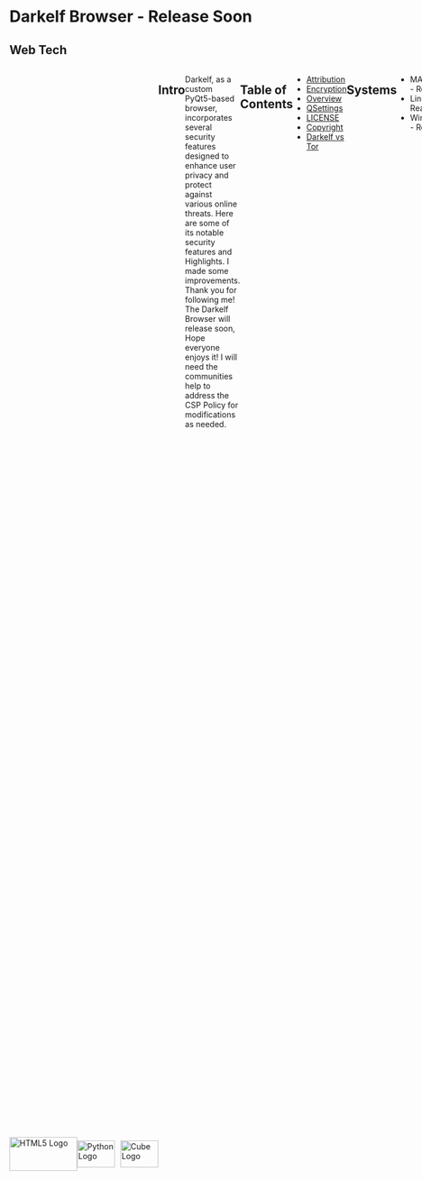 # Darkelf Browser - Release Soon


## Web Tech
<div style="display: flex;">

<div style="display:flex; align-items:center;">
    <img src="https://www.freepnglogos.com/uploads/html5-logo-png/html5-logo-devextreme-multi-purpose-controls-html-javascript-3.png" width="120" height="60" alt="HTML5 Logo">
    <img src="https://s3.dualstack.us-east-2.amazonaws.com/pythondotorg-assets/media/community/logos/python-logo-only.png" alt="Python Logo" style="width:67px; height:48px; margin-right:10px;">
    <img src="https://pypi.org/static/images/white-cube.2351a86c.svg" width="67" height="48" alt="Cube Logo">
</div>

## Intro

Darkelf, as a custom PyQt5-based browser, incorporates several security features designed to enhance user privacy and protect against various online threats. Here are some of its notable security features and Highlights. I made some improvements. Thank you for following me! The Darkelf Browser will release soon, Hope everyone enjoys it! I will need the communities help to address the CSP Policy for modifications as needed.

## Table of Contents
- [Attribution](Attribution.md)
- [Encryption](Encryption.md)
- [Overview](Overview.md)
- [QSettings](QSettings.md)
- [LICENSE](LICENSE)
- [Copyright](Copyright.md)
- [Darkelf vs Tor](DarkelfvTor.md)

## Systems
- MAC OS - Ready
- Linux - Ready
- Windows - Ready

## Security Features

- Sandboxing:
Darkelf Browser implements sandboxing technology to provide an additional layer of security:
- Isolated Environment: Each browsing session is isolated from the system, preventing malicious code from affecting other parts of the browser or the device.
- Enhanced Security: Sandboxing helps mitigate the impact of potential security vulnerabilities by containing threats within the browser's sandboxed
environment. 
- Protection Against Exploits: By confining processes to a sandbox, Darkelf Browser reduces the risk of
exploits and unauthorized access to sensitive system resources.

- Custom Ad Blocker - Enabled by default 
- Content Security Policy (CSP):
Sets strict content security policies to prevent cross-site scripting (XSS), clickjacking, and other code injection attacks.

- HTTPS Enforcement:
Automatically upgrades HTTP requests to HTTPS to ensure encrypted communication whenever possible.

- Anti-Fingerprinting:
Reduces the amount of information available for browser fingerprinting, making it harder to track users across the web.

- Tor Network Integration:
Optional integration with the Tor network for anonymous browsing by routing traffic through multiple nodes to conceal users' IP addresses.

- Clear Cookies and Cache on Exit:
Clears HTTP cache and cookies when the browser or a tab is closed to prevent tracking and maintain privacy.

## Encryption Features

- ChaCha20 Cipher: 
A robust symmetric encryption algorithm that ensures data integrity and confidentiality.

- RSA and X25519: 
Asymmetric encryption algorithms used for key exchange and digital signatures, providing an additional layer of security.

- Quantum Encryption:
Option to enable quantum encryption for advanced security against future quantum computing threats.

## Privacy Features

- JavaScript Control:
Allows users to enable or disable JavaScript, reducing the risk of malicious scripts.

- Cookie Management:
Provides the option to enable or disable cookies, offering control over data stored by websites.

- Geolocation Control:
Option to enable or disable geolocation, preventing websites from accessing the user's physical location.

- Device Orientation and Media Device Blocking:
Options to block device orientation sensors and media devices (camera, microphone), preventing websites from accessing this data.

- Black Theme:
A visually unobtrusive theme to reduce eye strain and potentially avoid drawing attention in low-light environments.

- Home Page with Integrated Search:
A customizable home page with integrated DuckDuckGo search, offering a privacy-focused search engine.

## Additional Features

- Debounce Resize Function:
Efficiently handles resize events to optimize performance.

- Download Manager:
Manages and tracks downloads, providing a secure way to handle file downloads.

- Security Settings Dialog:
A user interface to configure various security settings, such as enabling/disabling JavaScript, Tor network, and encryption options.

- Toolbar and Menu Bar:
Provides quick access to navigation controls, search bar, and security settings.

- Session Management:
Supports restoring the previous session, including tabs and their state, enhancing usability without compromising security.

## Anti-Fingerprinting Techniques

- Canvas Fingerprinting Protection:
Modifies or blocks the ability of websites to read canvas data. This prevents websites from creating a unique fingerprint based on the rendering of graphics on the user's device.

- User-Agent Spoofing:
Randomizes or standardizes the user-agent string sent to websites, making it difficult to identify the browser and operating system version.

- WebGL Fingerprinting Protection:
Alters or blocks WebGL information to prevent fingerprinting based on the graphics hardware and driver details.

- Font Fingerprinting Protection:
Limits the list of available system fonts exposed to websites, preventing fingerprinting based on the unique set of installed fonts.

- Media Device Enumeration Blocking:
Prevents websites from accessing detailed information about the user's media devices (e.g., cameras, microphones), which can be used for fingerprinting.

- Timezone Spoofing:
Changes or hides the timezone information to prevent websites from determining the user's geographical location based on their timezone.

- Language and Locale Spoofing:
Randomizes or standardizes language and locale settings to prevent fingerprinting based on these attributes.

- Screen Resolution and Color Depth Spoofing:
Modifies or hides screen resolution and color depth information to prevent websites from creating a unique fingerprint based on the display properties of the device.

- Hardware Concurrency Spoofing:
Changes the reported number of logical processors (CPU cores) to prevent fingerprinting based on the hardware concurrency.

- Audio Fingerprinting Protection:
Alters or blocks audio context information to prevent fingerprinting based on the audio hardware and capabilities.

- Battery Status API Blocking:
Blocks access to the Battery Status API, preventing websites from tracking battery levels and charging status, which can be used for fingerprinting.

- Network Information API Blocking:
Blocks access to the Network Information API, preventing websites from accessing network type and speed information, which can be used for fingerprinting.

- ETag and Cache-Control Manipulation:
Modifies or disables ETag headers and cache-control mechanisms to prevent tracking via caching techniques.

- TLS Fingerprinting Protection:
Alters or hides TLS fingerprinting information (such as supported cipher suites and TLS extensions) to prevent fingerprinting based on SSL/TLS handshakes.

## Implementation Details

- JavaScript Hooks:
The browser employs JavaScript hooks to intercept and modify calls to functions and APIs that can be used for fingerprinting, such as navigator, screen, document, and window properties.

- Built-In:
Built-in features to spoof or block fingerprintable attributes dynamically, providing an extra layer of protection.

- Configuration Options:
Provides user-configurable options to enable or disable specific anti-fingerprinting techniques, allowing users to balance privacy and functionality according to their needs.

These techniques collectively reduce the uniqueness of the user's browser environment, making it harder for websites to track users based on their browser and device characteristics.

## Not Working(Currently)

Tuta/Proton - Can't access login due to CSP issue.
Everything else is working though.


## Contributors

Dr. Kevin Moore [Darkelf2024](https://github.com/Darkelf2024) ([Kjm489](https://github.com/Kjm489)) Initial work, design, and implementation, additional contributions. 
Heapy for memory leak testing.
ChatGPT by OpenAI for code optimization, and error analysis.


## Feedback and Contributions

Your feedback is valuable for the improvement of Darkelf Browser. If you have any suggestions, ideas, bug reports, or feature requests, please don't hesitate to open an issue or reach out to me.

I welcome constructive criticism and diverse perspectives as they can help make Darkelf Browser better for everyone. Let's work together to create a vibrant and supportive community around this project.

Thank you for your support and for helping make Darkelf Browser the best it can be!
